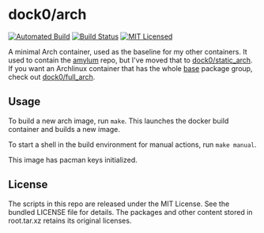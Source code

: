 dock0/arch
=======

[![Automated Build](http://img.shields.io/badge/automated-build-green.svg)](https://hub.docker.com/r/dock0/arch/)
[![Build Status](https://img.shields.io/circleci/project/dock0/arch/master.svg)](https://circleci.com/gh/dock0/arch)
[![MIT Licensed](http://img.shields.io/badge/license-MIT-green.svg)](https://tldrlegal.com/license/mit-license)

A minimal Arch container, used as the baseline for my other containers. It used to contain the [amylum](https://github.com/amylum/repo) repo, but I've moved that to [dock0/static_arch](https://github.com/dock0/static_arch). If you want an Archlinux container that has the whole [base](https://www.archlinux.org/groups/x86_64/base/) package group, check out [dock0/full_arch](https://github.com/dock0/full_arch).

## Usage

To build a new arch image, run `make`. This launches the docker build container and builds a new image.

To start a shell in the build environment for manual actions, run `make manual`.

This image has pacman keys initialized.

## License

The scripts in this repo are released under the MIT License. See the bundled LICENSE file for details. The packages and other content stored in root.tar.xz retains its original licenses.

